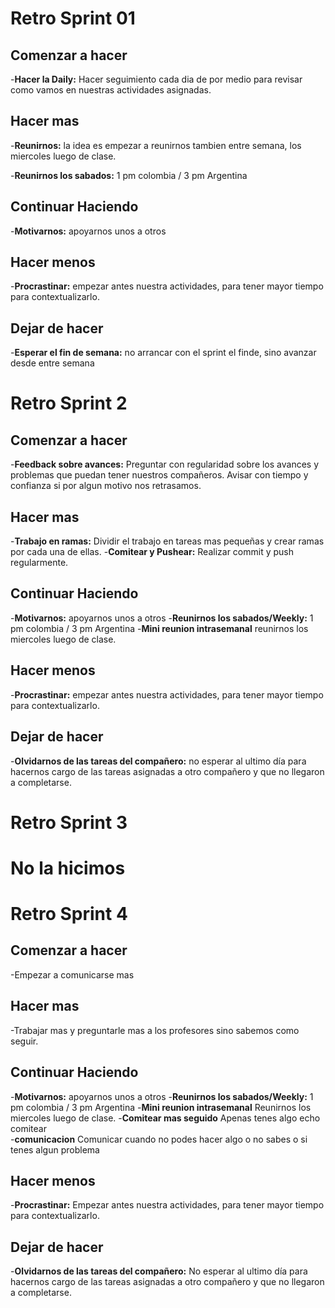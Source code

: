 
# Retro Sprint 01
## Comenzar a hacer
-**Hacer la Daily:** Hacer seguimiento cada dia de por medio para revisar como vamos en nuestras actividades asignadas.

## Hacer mas
-**Reunirnos:** la idea es empezar a reunirnos tambien entre semana, los miercoles luego de clase.

-**Reunirnos los sabados:** 1 pm colombia / 3 pm Argentina

## Continuar Haciendo
-**Motivarnos:** apoyarnos unos a otros

## Hacer menos
-**Procrastinar:** empezar antes nuestra actividades, para tener mayor tiempo para contextualizarlo.

## Dejar de hacer
-**Esperar el fin de semana:** no arrancar con el sprint el finde, sino avanzar desde entre semana


# Retro Sprint 2
## Comenzar a hacer
-**Feedback sobre avances:** Preguntar con regularidad sobre los avances y problemas que puedan tener nuestros compañeros.  Avisar con tiempo y confianza si por algun motivo nos retrasamos.

## Hacer mas
-**Trabajo en ramas:** Dividir el trabajo en tareas mas pequeñas y crear ramas por cada una de ellas.
-**Comitear y Pushear:** Realizar commit y push regularmente.


## Continuar Haciendo
-**Motivarnos:** apoyarnos unos a otros
-**Reunirnos los sabados/Weekly:** 1 pm colombia / 3 pm Argentina
-**Mini reunion intrasemanal** reunirnos los miercoles luego de clase.	

## Hacer menos
-**Procrastinar:** empezar antes nuestra actividades, para tener mayor tiempo para contextualizarlo.

## Dejar de hacer
-**Olvidarnos de las tareas del compañero:** no esperar al ultimo día para hacernos cargo de las tareas asignadas a otro compañero y que no llegaron a completarse.

# Retro Sprint 3
# No la hicimos 

# Retro Sprint 4
## Comenzar a hacer
-Empezar a comunicarse mas 

## Hacer mas
-Trabajar mas y preguntarle mas a los profesores sino sabemos como seguir.

## Continuar Haciendo
-**Motivarnos:** apoyarnos unos a otros
-**Reunirnos los sabados/Weekly:** 1 pm colombia / 3 pm Argentina
-**Mini reunion intrasemanal** Reunirnos los miercoles luego de clase.
-**Comitear mas seguido** Apenas tenes algo echo comitear 	
-**comunicacion** Comunicar cuando no podes hacer algo o no sabes o si tenes algun problema 

## Hacer menos
-**Procrastinar:** Empezar antes nuestra actividades, para tener mayor tiempo para contextualizarlo.

## Dejar de hacer
-**Olvidarnos de las tareas del compañero:** No esperar al ultimo día para hacernos cargo de las tareas asignadas a otro compañero y que no llegaron a completarse.

